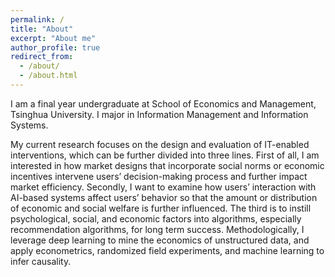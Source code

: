 ```yaml
---
permalink: /
title: "About"
excerpt: "About me"
author_profile: true
redirect_from: 
  - /about/
  - /about.html
---
```


I am a final year undergraduate at School of Economics and Management, Tsinghua University. I major in Information Management and Information Systems. 

My current research focuses on the design and evaluation of IT-enabled interventions, which can be further divided into three lines. First of all, I am interested in how market designs that incorporate social norms or economic incentives intervene users’ decision-making process and further impact market efficiency. Secondly, I want to examine how users’ interaction with AI-based systems affect users’ behavior so that the amount or distribution of economic and social welfare is further influenced. The third is to instill psychological, social, and economic factors into algorithms, especially recommendation algorithms, for long term success. Methodologically, I leverage deep learning to mine the economics of unstructured data, and apply econometrics, randomized field experiments, and machine learning to infer causality.
